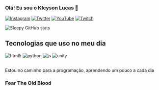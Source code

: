 
### Olá! Eu sou o Kleyson Lucas 👻


[![Instagram](https://img.shields.io/badge/Instagram-E4405F?style=for-the-badge&logo=instagram&logoColor=white
)](https://www.instagram.com/lucasrn.png/)
[![Twitter](https://img.shields.io/badge/Twitter-1DA1F2?style=for-the-badge&logo=twitter&logoColor=white
)](https://twitter.com/Sleepy_Ashs)
[![YouTube](https://img.shields.io/badge/YouTube-FF0000?style=for-the-badge&logo=youtube&logoColor=white
)](https://www.youtube.com/channel/UCuUGpDy74mtEE583MkcAIMw)
[![Twitch](https://img.shields.io/badge/Twitch-9146FF?style=for-the-badge&logo=twitch&logoColor=white
)](https://www.twitch.tv/sleepyashs)


![Sleepy GitHub stats](https://github-readme-stats.vercel.app/api?username=sleepyashs&show_icons=true&theme=ocean_dark )

## Tecnologias que uso no meu dia

<div style="display: inline_block">
    <img align="center" alt="html5" src="https://img.shields.io/badge/HTML5-E34F26?style=for-the-badge&logo=html5&logoColor=white"/>
    <img align="center" alt="python" src="https://img.shields.io/badge/Python-14354C?style=for-the-badge&logo=python&logoColor=white"/>
    <img align="center" alt="js" src="https://img.shields.io/badge/JavaScript-F7DF1E?style=for-the-badge&logo=javascript&logoColor=black"/>
    <img align="center" alt="unity" src="https://img.shields.io/badge/Unity-100000?style=for-the-badge&logo=unity&logoColor=white"/>
</div><br/>

Estou no caminho para a programação, aprendendo um pouco a cada dia

### Fear The Old Blood

